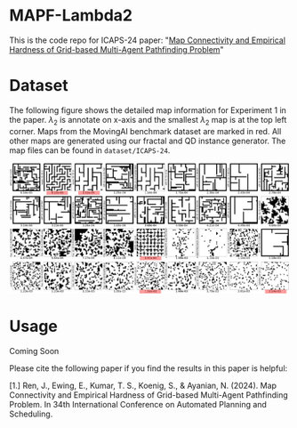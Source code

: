 # MAPF-Lambda2
This is the code repo for ICAPS-24 paper: "[Map Connectivity and Empirical Hardness of Grid-based Multi-Agent Pathfinding Problem](http://idm-lab.org/bib/abstracts/papers/icaps24c.pdf)"

# Dataset

The following figure shows the detailed map information for Experiment 1 in the paper. $\lambda_2$ is annotate on x-axis and the smallest $\lambda_2$ map is at the top left corner. Maps from the MovingAI benchmark dataset are marked in red. All other maps are generated using our fractal and QD instance generator. The map files can be found in `dataset/ICAPS-24`.

![map info](pics/icaps24_exp_1.png)

# Usage

Coming Soon

Please cite the following paper if you find the results in this paper is helpful:

[1.] Ren, J., Ewing, E., Kumar, T. S., Koenig, S., & Ayanian, N. (2024). Map Connectivity and Empirical Hardness of Grid-based Multi-Agent Pathfinding Problem. In 34th International Conference on Automated Planning and Scheduling.

